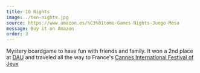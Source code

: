 ```yaml
---
title: 10 Nights
image: ./ten-nights.jpg
source: https://www.amazon.es/%C3%81tomo-Games-Nights-Juego-Mesa
message: Buy it on Amazon
order: 3
---
```


Mystery boardgame to have fun with friends and family.
It won a 2nd place at [DAU](https://www.verkami.com/games-contest-2020) and traveled all the way to France's
[Cannes International Festival of Jeux](https://www.festivaldesjeux-cannes.com/en/)
